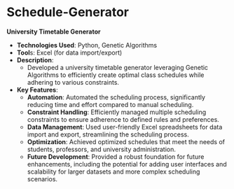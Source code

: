 # Schedule-Generator


**University Timetable Generator**
- **Technologies Used**: Python, Genetic Algorithms
- **Tool**s: Excel (for data import/export)
- **Description**:
  - Developed a university timetable generator leveraging Genetic Algorithms to efficiently create optimal class schedules while adhering to various constraints.
- **Key Features**:
  - **Automation**: Automated the scheduling process, significantly reducing time and effort compared to manual scheduling.
  - **Constraint Handling**: Efficiently managed multiple scheduling constraints to ensure adherence to defined rules and preferences.
  - **Data Management**: Used user-friendly Excel spreadsheets for data import and export, streamlining the scheduling process.
  - **Optimization**: Achieved optimized schedules that meet the needs of students, professors, and university administration.
  - **Future Development**: Provided a robust foundation for future enhancements, including the potential for adding user interfaces and scalability for larger datasets and more complex scheduling scenarios.
